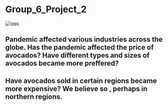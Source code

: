 # Group_6_Project_2
![qqq](https://github.com/vdshulyak/Group_6_Project_2/blob/main/Avocados.PNG)
## Pandemic affected various industries across the globe. Has the pandemic affected the price of avocados? Have different types and sizes of avocados became more preffered?
## Have avocados sold in certain regions became more expensive? We believe so , perhaps in northern regions.
